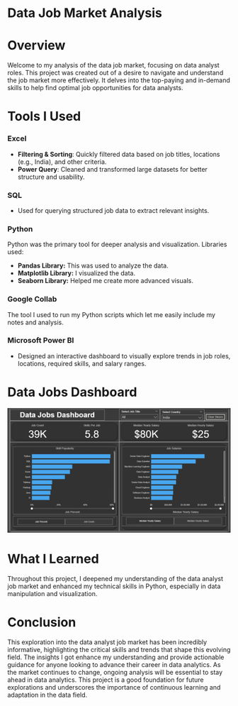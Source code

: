 # Data Job Market Analysis

# Overview

Welcome to my analysis of the data job market, focusing on data analyst roles. This project was created out of a desire to navigate and understand the job market more effectively. It delves into the top-paying and in-demand skills to help find optimal job opportunities for data analysts.

# Tools I Used

### Excel
- **Filtering & Sorting**: Quickly filtered data based on job titles, locations (e.g., India), and other criteria.
- **Power Query**: Cleaned and transformed large datasets for better structure and usability.

### SQL
- Used for querying structured job data to extract relevant insights.

### Python 
Python was the primary tool for deeper analysis and visualization. Libraries used:
- **Pandas Library:** This was used to analyze the data. 
- **Matplotlib Library:** I visualized the data.
- **Seaborn Library:** Helped me create more advanced visuals.
  
### Google Collab
The tool I used to run my Python scripts which let me easily include my notes and analysis.

### Microsoft Power BI
- Designed an interactive dashboard to visually explore trends in job roles, locations, required skills, and salary ranges.


# Data Jobs Dashboard
<img src="Data Jobs Dashboard.png">

# What I Learned

Throughout this project, I deepened my understanding of the data analyst job market and enhanced my technical skills in Python, especially in data manipulation and visualization.

# Conclusion

This exploration into the data analyst job market has been incredibly informative, highlighting the critical skills and trends that shape this evolving field. The insights I got enhance my understanding and provide actionable guidance for anyone looking to advance their career in data analytics. As the market continues to change, ongoing analysis will be essential to stay ahead in data analytics. This project is a good foundation for future explorations and underscores the importance of continuous learning and adaptation in the data field.
